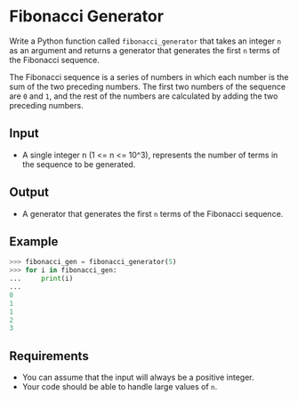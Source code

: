 # Fibonacci Generator

Write a Python function called `fibonacci_generator` that takes an integer `n` as an argument and returns a generator that generates the first `n` terms of the Fibonacci sequence.

The Fibonacci sequence is a series of numbers in which each number is the sum of the two preceding numbers. The first two numbers of the sequence are `0` and `1`, and the rest of the numbers are calculated by adding the two preceding numbers.

## Input

- A single integer n (1 <= n <= 10^3), represents the number of terms in the sequence to be generated.

## Output

- A generator that generates the first `n` terms of the Fibonacci sequence.

## Example

```python
>>> fibonacci_gen = fibonacci_generator(5)
>>> for i in fibonacci_gen:
...     print(i)
...
0
1
1
2
3
```

## Requirements

- You can assume that the input will always be a positive integer.
- Your code should be able to handle large values of `n`.
